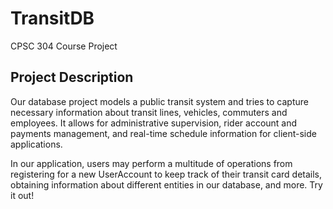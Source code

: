 # TransitDB
CPSC 304 Course Project

## Project Description
Our database project models a public transit system and tries to capture necessary information about transit lines, vehicles, commuters and employees. It allows for administrative supervision, rider account and payments management, and real-time schedule information for client-side applications.

In our application, users may perform a multitude of operations from registering for a new UserAccount to keep track of their transit card details, obtaining information about different entities in our database, and more. Try it out!
